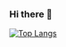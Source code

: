 ### Hi there 👋

[![Top Langs](https://github-readme-stats.vercel.app/api/top-langs/?username=rohcatman)](https://github.com/anuraghazra/github-readme-stats)
